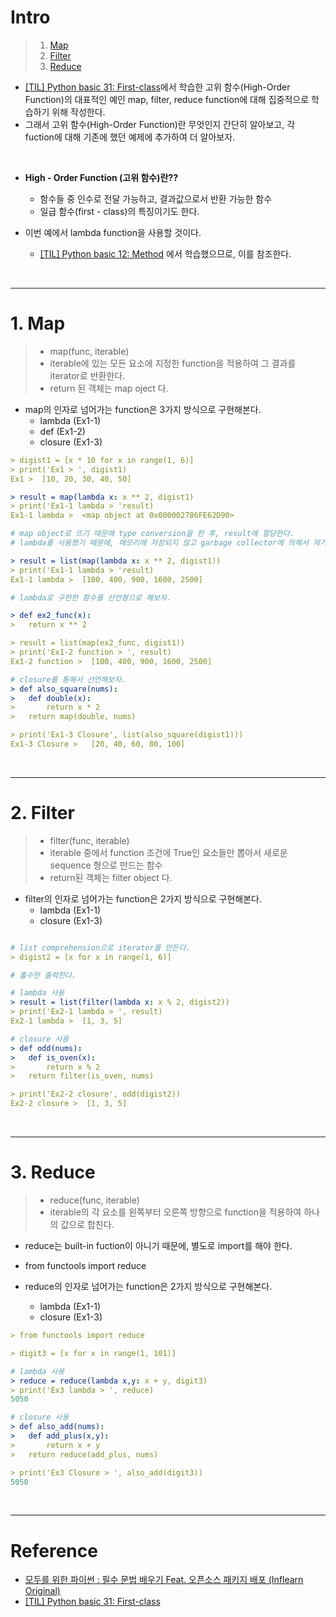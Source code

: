# Intro

> 1. [Map](#1-map)
> 2. [Filter](#2-filter)
> 3. [Reduce](#3-reduce)

- [[TIL] Python basic 31: First-class](https://jeha00.github.io/post/python_basic/python_basic_31_firstclass/)에서 학습한 고위 함수(High-Order Function)의 대표적인 예인 map, filter, reduce function에 대해 집중적으로 학습하기 위해 작성한다.
- 그래서 고위 함수(High-Order Function)란 무엇인지 간단히 알아보고, 각 fuction에 대해 기존에 했던 예제에 추가하여 더 알아보자.

<br>

- **High - Order Function (고위 함수)란??**

  - 함수들 중 인수로 전달 가능하고, 결과값으로서 반환 가능한 함수
  - 일급 함수(first - class)의 특징이기도 한다.

- 이번 예에서 lambda function을 사용할 것이다.
  - [[TIL] Python basic 12: Method](https://jeha00.github.io/post/python_basic/python_basic_12/#5-%EB%9E%8C%EB%8B%A4lambda-%ED%95%A8%EC%88%98-%EC%9D%B5%EB%AA%85%ED%95%A8%EC%88%98) 에서 학습했으므로, 이를 참조한다.

<br>

---

# 1. Map

> - map(func, iterable)
> - iterable에 있는 모든 요소에 지정한 function을 적용하여 그 결과를 iterator로 반환한다.
> - return 된 객체는 map oject 다.

- map의 인자로 넘어가는 function은 3가지 방식으로 구현해본다.
  - lambda (Ex1-1)
  - def (Ex1-2)
  - closure (Ex1-3)

```yml
> digist1 = [x * 10 for x in range(1, 6)]
> print('Ex1 > ', digist1)
Ex1 >  [10, 20, 30, 40, 50]

> result = map(lambda x: x ** 2, digist1)
> print('Ex1-1 lambda > 'result)
Ex1-1 lambda >  <map object at 0x000002786FE62D90>

# map object로 뜨기 때문에 type conversion을 한 후, result에 할당한다.
# lambda를 사용했기 때문에, 메모리에 저장되지 않고 garbage collector에 의해서 제거된다.

> result = list(map(lambda x: x ** 2, digist1))
> print('Ex1-1 lambda > 'result)
Ex1-1 lambda >  [100, 400, 900, 1600, 2500]

# lambda로 구현한 함수를 선언형으로 해보자.

> def ex2_func(x):
>   return x ** 2

> result = list(map(ex2_func, digist1))
> print('Ex1-2 function > ', result)
Ex1-2 function >  [100, 400, 900, 1600, 2500]

# closure를 통해서 선언해보자.
> def also_square(nums):
>   def double(x):
>       return x * 2
>   return map(double, nums)

> print('Ex1-3 Closure', list(also_square(digist1)))
Ex1-3 Closure >   [20, 40, 60, 80, 100]
```

<br>

---

# 2. Filter

> - filter(func, iterable)
> - iterable 중에서 function 조건에 True인 요소들만 뽑아서 새로운 sequence 형으로 만드는 함수
> - return된 객체는 filter object 다.

- filter의 인자로 넘어가는 function은 2가지 방식으로 구현해본다.
  - lambda (Ex1-1)
  - closure (Ex1-3)

```yml

# list comprehension으로 iterator를 만든다.
> digist2 = [x for x in range(1, 6)]

# 홀수만 출력한다.

# lambda 사용
> result = list(filter(lambda x: x % 2, digist2))
> print('Ex2-1 lambda > ', result)
Ex2-1 lambda >  [1, 3, 5]

# closure 사용
> def odd(nums):
>   def is_oven(x):
>       return x % 2
>   return filter(is_oven, nums)

> print('Ex2-2 closure', odd(digist2))
Ex2-2 closure >  [1, 3, 5]
```

<br>

---

# 3. Reduce

> - reduce(func, iterable)
> - iterable의 각 요소를 왼쪽부터 오른쪽 방향으로 function을 적용하여 하나의 값으로 합친다.

- reduce는 built-in fuction이 아니기 때문에, 별도로 import를 해야 한다.
- from functools import reduce

- reduce의 인자로 넘어가는 function은 2가지 방식으로 구현해본다.
  - lambda (Ex1-1)
  - closure (Ex1-3)

```yml
> from functools import reduce

> digit3 = [x for x in range(1, 101)]

# lambda 사용
> reduce = reduce(lambda x,y: x + y, digit3)
> print('Ex3 lambda > ', reduce)
5050

# closure 사용
> def also_add(nums):
>   def add_plus(x,y):
>       return x + y
>   return reduce(add_plus, nums)

> print('Ex3 Closure > ', also_add(digit3))
5050
```

<br>

---

# Reference

- [모두를 위한 파이썬 : 필수 문법 배우기 Feat. 오픈소스 패키지 배포 (Inflearn Original)](https://www.inflearn.com/course/%ED%94%84%EB%A1%9C%EA%B7%B8%EB%9E%98%EB%B0%8D-%ED%8C%8C%EC%9D%B4%EC%8D%AC-%EC%A4%91%EA%B3%A0%EA%B8%89/dashboard)
- [[TIL] Python basic 31: First-class](https://jeha00.github.io/post/python_basic/python_basic_31_firstclass/)

